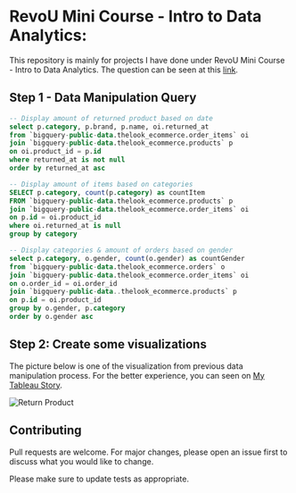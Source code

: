# RevoU Mini Course - Intro to Data Analytics:

This repository is mainly for projects I have done under RevoU Mini Course - Intro to Data Analytics. The question can be seen at this [link](https://docs.google.com/document/d/1tCpo4cUX0bbSuzAgCGxHDasWdT4WYWePkwJFnqmnURU/edit?usp=sharing).



## Step 1 - Data Manipulation Query

```sql
-- Display amount of returned product based on date
select p.category, p.brand, p.name, oi.returned_at
from `bigquery-public-data.thelook_ecommerce.order_items` oi
join `bigquery-public-data.thelook_ecommerce.products` p
on oi.product_id = p.id
where returned_at is not null
order by returned_at asc

-- Display amount of items based on categories
SELECT p.category, count(p.category) as countItem
FROM `bigquery-public-data.thelook_ecommerce.products` p
join `bigquery-public-data.thelook_ecommerce.order_items` oi
on p.id = oi.product_id
where oi.returned_at is null 
group by category

-- Display categories & amount of orders based on gender
select p.category, o.gender, count(o.gender) as countGender 
from `bigquery-public-data.thelook_ecommerce.orders` o
join `bigquery-public-data.thelook_ecommerce.order_items` oi
on o.order_id = oi.order_id
join `bigquery-public-data..thelook_ecommerce.products` p
on p.id = oi.product_id
group by o.gender, p.category
order by o.gender asc
```

## Step 2: Create some visualizations
The picture below is one of the visualization from previous data manipulation process. For the better experience, you can seen on [My Tableau Story](https://public.tableau.com/views/ThelookEcommerceV_1/EcommerceV_1?:language=en-US&:display_count=n&:origin=viz_share_link).

![Return Product](https://www.google.com/url?sa=i&url=https%3A%2F%2Fb-new.be%2Ftools%2Ftableau%2F&psig=AOvVaw2h9yw2KBuaInQqTuOaXtR4&ust=1653362451702000&source=images&cd=vfe&ved=0CAwQjRxqFwoTCMDJraDV9PcCFQAAAAAdAAAAABAI)


## Contributing
Pull requests are welcome. For major changes, please open an issue first to discuss what you would like to change.

Please make sure to update tests as appropriate.

